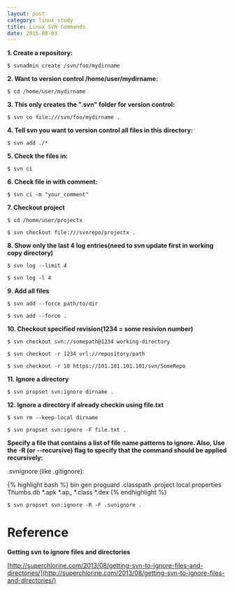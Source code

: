 ```yaml
---
layout: post
category: linux_study
title: Linux SVN Commands
date: 2015-08-03
---
```


**1. Create a repository:**

<pre class="terminal"><code>$ svnadmin create /svn/foo/mydirname</code></pre>

**2. Want to version control /home/user/mydirname:**

<pre class="terminal"><code>$ cd /home/user/mydirname</code></pre>

**3. This only creates the ".svn" folder for version control:**

<pre class="terminal"><code>$ svn co file:///svn/foo/mydirname .</code></pre>

**4. Tell svn you want to version control all files in this directory:**

<pre class="terminal"><code>$ svn add ./*</code></pre>

**5. Check the files in:**

<pre class="terminal"><code>$ svn ci</code></pre>

**6. Check file in with comment:**

<pre class="terminal"><code>$ svn ci -m "your_comment"</code></pre>

**7. Checkout project**

<pre class="terminal"><code>$ cd /home/user/projectx</code></pre>

<pre class="terminal"><code>$ svn checkout file:///svnrepo/projectx .</code></pre>

**8. Show only the last 4 log entries(need to svn update first in working copy directory)**

<pre class="terminal"><code>$ svn log --limit 4</code></pre>

<pre class="terminal"><code>$ svn log -l 4</code></pre>

**9. Add all files**

<pre class="terminal"><code>$ svn add --force path/to/dir</code></pre>

<pre class="terminal"><code>$ svn add --force .</code></pre>

**10. Checkout specified revision(1234 = some resivion number)**

<pre class="terminal"><code>$ svn checkout svn://somepath@1234 working-directory</code></pre>

<pre class="terminal"><code>$ svn checkout -r 1234 url://repository/path</code></pre>

<pre class="terminal"><code>$ svn checkout -r 10 https://101.101.101.101/svn/SomeRepo</code></pre>

**11. Ignore a directory**

<pre class="terminal"><code>$ svn propset svn:ignore dirname .</code></pre>

**12. Ignore a directory if already checkin using file.txt**


<pre class="terminal"><code>$ svn rm --keep-local dirname</code></pre>

<pre class="terminal"><code>$ svn propset svn:ignore -F file.txt .</code></pre>

**Specify a file that contains a list of file name patterns to ignore. Also,
Use the -R (or --recursive) flag to specify that the command should be applied recursively:**

.svnignore (like .gitignore):

{% highlight bash %}
bin gen proguard .classpath .project local.properties Thumbs.db *.apk *.ap_ *.class *.dex
{% endhighlight %}

<pre class="terminal"><code>$ svn propset svn:ignore -R -F .svnignore .</code></pre>

# Reference

**Getting svn to ignore files and directories**

[http://superchlorine.com/2013/08/getting-svn-to-ignore-files-and-directories/](http://superchlorine.com/2013/08/getting-svn-to-ignore-files-and-directories/)